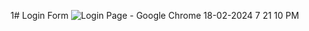 1# Login Form
![Login Page - Google Chrome 18-02-2024 7 21 10 PM](https://github.com/Rupali1407/Html-and-Css-Projects/assets/123893797/f8f08988-9d5f-4b87-9548-8fe68387e03c)
